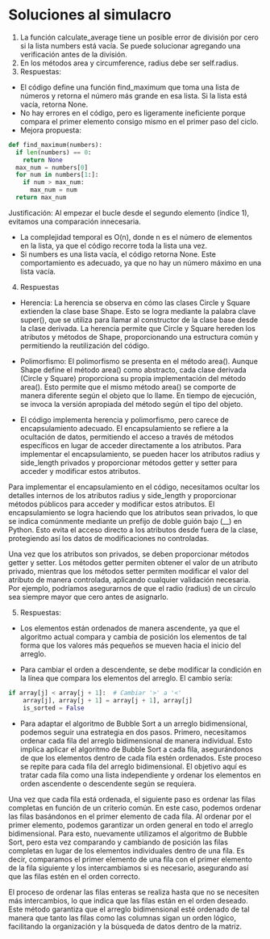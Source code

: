 # Soluciones al simulacro

1. La función calculate_average tiene un posible error de división por cero si la lista numbers está vacía. Se puede solucionar agregando una verificación antes de la división.
2. En los métodos area y circumference, radius debe ser self.radius.
3. Respuestas:

- El código define una función find_maximum que toma una lista de números y retorna el número más grande en esa lista. Si la lista está vacía, retorna None.
- No hay errores en el código, pero es ligeramente ineficiente porque compara el primer elemento consigo mismo en el primer paso del ciclo.
- Mejora propuesta:
```python
def find_maximum(numbers):
  if len(numbers) == 0:
    return None
  max_num = numbers[0]
  for num in numbers[1:]:
    if num > max_num:
      max_num = num
  return max_num
```
Justificación: Al empezar el bucle desde el segundo elemento (índice 1), evitamos una comparación innecesaria.
- La complejidad temporal es O(n), donde n es el número de elementos en la lista, ya que el código recorre toda la lista una vez.
- Si numbers es una lista vacía, el código retorna None. Este comportamiento es adecuado, ya que no hay un número máximo en una lista vacía.

4. Respuestas 

- Herencia:
La herencia se observa en cómo las clases Circle y Square extienden la clase base Shape. Esto se logra mediante la palabra clave super(), que se utiliza para llamar al constructor de la clase base desde la clase derivada. La herencia permite que Circle y Square hereden los atributos y métodos de Shape, proporcionando una estructura común y permitiendo la reutilización del código.

- Polimorfismo:
El polimorfismo se presenta en el método area(). Aunque Shape define el método area() como abstracto, cada clase derivada (Circle y Square) proporciona su propia implementación del método area(). Esto permite que el mismo método area() se comporte de manera diferente según el objeto que lo llame. En tiempo de ejecución, se invoca la versión apropiada del método según el tipo del objeto.

- El código implementa herencia y polimorfismo, pero carece de encapsulamiento adecuado. El encapsulamiento se refiere a la ocultación de datos, permitiendo el acceso a través de métodos específicos en lugar de acceder directamente a los atributos. Para implementar el encapsulamiento, se pueden hacer los atributos radius y side_length privados y proporcionar métodos getter y setter para acceder y modificar estos atributos.

Para implementar el encapsulamiento en el código, necesitamos ocultar los detalles internos de los atributos radius y side_length y proporcionar métodos públicos para acceder y modificar estos atributos. El encapsulamiento se logra haciendo que los atributos sean privados, lo que se indica comúnmente mediante un prefijo de doble guión bajo (__) en Python. Esto evita el acceso directo a los atributos desde fuera de la clase, protegiendo así los datos de modificaciones no controladas.

Una vez que los atributos son privados, se deben proporcionar métodos getter y setter. Los métodos getter permiten obtener el valor de un atributo privado, mientras que los métodos setter permiten modificar el valor del atributo de manera controlada, aplicando cualquier validación necesaria. Por ejemplo, podríamos asegurarnos de que el radio (radius) de un círculo sea siempre mayor que cero antes de asignarlo.

5. Respuestas:
- Los elementos están ordenados de manera ascendente, ya que el algoritmo actual compara y cambia de posición los elementos de tal forma que los valores más pequeños se mueven hacia el inicio del arreglo.

- Para cambiar el orden a descendente, se debe modificar la condición en la línea que compara los elementos del arreglo. El cambio sería:
```python
if array[j] < array[j + 1]:  # Cambiar '>' a '<'
    array[j], array[j + 1] = array[j + 1], array[j]
    is_sorted = False
```
- Para adaptar el algoritmo de Bubble Sort a un arreglo bidimensional, podemos seguir una estrategia en dos pasos. Primero, necesitamos ordenar cada fila del arreglo bidimensional de manera individual. Esto implica aplicar el algoritmo de Bubble Sort a cada fila, asegurándonos de que los elementos dentro de cada fila estén ordenados. Este proceso se repite para cada fila del arreglo bidimensional. El objetivo aquí es tratar cada fila como una lista independiente y ordenar los elementos en orden ascendente o descendente según se requiera.

Una vez que cada fila está ordenada, el siguiente paso es ordenar las filas completas en función de un criterio común. En este caso, podemos ordenar las filas basándonos en el primer elemento de cada fila. Al ordenar por el primer elemento, podemos garantizar un orden general en todo el arreglo bidimensional. Para esto, nuevamente utilizamos el algoritmo de Bubble Sort, pero esta vez comparando y cambiando de posición las filas completas en lugar de los elementos individuales dentro de una fila. Es decir, comparamos el primer elemento de una fila con el primer elemento de la fila siguiente y los intercambiamos si es necesario, asegurando así que las filas estén en el orden correcto.

El proceso de ordenar las filas enteras se realiza hasta que no se necesiten más intercambios, lo que indica que las filas están en el orden deseado. Este método garantiza que el arreglo bidimensional esté ordenado de tal manera que tanto las filas como las columnas sigan un orden lógico, facilitando la organización y la búsqueda de datos dentro de la matriz.

